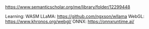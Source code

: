https://www.semanticscholar.org/me/library/folder/12299448

Learning:
WASM LLaMA: https://github.com/ngxson/wllama
WebGL: https://www.khronos.org/webgl/
ONNX: https://onnxruntime.ai/
